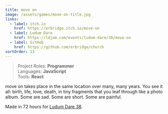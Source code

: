 ```yaml
---
title: move on
image: /assets/games/move-on-title.jpg
links:
  - label: itch.io
    href: https://erbridge.itch.io/move-on
  - label: Ludum Dare
    href: https://ldjam.com/events/ludum-dare/38/move-on
  - label: GitHub
    href: https://github.com/erbridge/church
sortOrder: 13
---
```


> Project Roles: **Programmer**\
> Languages: **JavaScript**\
> Tools: **React**

move on takes place in the same location over many, many years. You see it all:
birth, life, love, death, in tiny fragments that you leaf through like a photo
album. Some are sad. Some are short. Some are painful.

Made in 72 hours for
[Ludum Dare 38](https://ldjam.com/events/ludum-dare/38/move-on).

